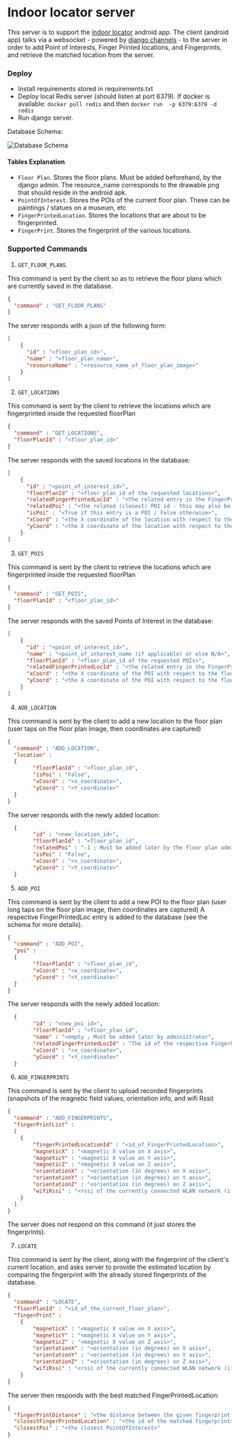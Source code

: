 # Indoor locator server

This server is to support the [indoor locator](https://github.com/Indoor-Positioning/indoor-locator) android app.
The client (android app) talks via a websocket - powered by [django channels](https://channels.readthedocs.io/en/stable/) - to the server
in order to add Point of Interests, Finger Printed locations, and Fingerprints, and retrieve the matched
location from the server.

### Deploy

* Install requirements stored in requirements.txt
* Deploy local Redis server (should listen at port 6379). If docker is available: `docker pull redis` and then `docker run  -p 6379:6379 -d redis`
* Run django server.

Database Schema:

![Database Schema](db_diagram_updated.png)

#### Tables Explanation

* `Floor Plan`. Stores the floor plans. Must be added beforehand, by the django admin. The resource_name corresponds to the drawable png that should reside
in the android apk.
* `PointOfInterest`. Stores the POIs of the current floor plan. These can be paintings / statues on a museum, etc
* `FingerPrintedLocation`. Stores the locations that are about to be fingerprinted.
* `FingerPrint`. Stores the fingerprint of the various locations.

### Supported Commands

1. `GET_FLOOR_PLANS`.

This command is sent by the client so as to retrieve the floor plans which are currently saved in the database.

```json
{
  "command" : "GET_FLOOR_PLANS"
}
```

The server responds with a json of the following form:

```json
[
    {
      "id" : "<floor_plan_id>",
      "name" : "<floor_plan_name>",
      "resourceName" : "<resource_name_of_floor_plan_image>"
    }
]

```

2. `GET_LOCATIONS`

This command is sent by the client to retrieve the locations which are fingerprinted inside the requested floorPlan

```json
{
  "command" : "GET_LOCATIONS",
  "floorPlanId" : "<floor_plan_id>"
}
```
The server responds with the saved locations in the database:

```json
[
    {
      "id" : "<point_of_interest_id>",
      "floorPlanId" : "<floor_plan_id of the requested locations>",
      "relatedFingerPrintedLocId" : "<the related entry in the FingerPrintedLocation table>",
      "relatedPoi" : "<the related (closest) POI id - this may also be the POI it self if isPoi is true",
      "isPoi" : "<True if this entry is a POI / False otherwise>",
      "xCoord" : "<the X coordinate of the location with respect to the floor plan>",
      "yCoord" : "<the X coordinate of the location with respect to the floor plan>"
    }
]

```


3. `GET_POIS`

This command is sent by the client to retrieve the locations which are fingerprinted inside the requested floorPlan

```json
{
  "command" : "GET_POIS",
  "floorPlanId" : "<floor_plan_id>"
}
```

The server responds with the saved Points of Interest in the database:

```json
[
    {
      "id" : "<point_of_interest_id>",
      "name" : "<point_of_interest_name (if applicable) or else N/A>",
      "floorPlanId" : "<floor_plan_id of the requested POIs>",
      "relatedFingerPrintedLocId" : "<the related entry in the FingerPrintedLocation table>",
      "xCoord" : "<the X coordinate of the POI with respect to the floor plan>",
      "yCoord" : "<the X coordinate of the POI with respect to the floor plan>"
    }
]

```

4. `ADD_LOCATION`

This command is sent by the client to add a new location to the floor plan (user taps on the floor plan image, then coordinates are captured)

```json
{
  "command" : "ADD_LOCATION",
  "location" :
  {
        "floorPlanId" : "<floor_plan_id",
        "isPoi" : "False",
        "xCoord" : "<x_coordinate>",
        "yCoord" : "<Y_coordinate>"
  }
}
```
The server responds with the newly added location:

```json
  {
        "id" : "<new_location_id>",
        "floorPlanId" : "<floor_plan_id",
        "relatedPoi" : "-1 ; Must be added later by the floor plan administrator",
        "isPoi" : "False",
        "xCoord" : "<x_coordinate>",
        "yCoord" : "<Y_coordinate>"
  }

```


5. `ADD_POI`

This command is sent by the client to add a new POI to the floor plan (user long taps on the floor plan image, then coordinates are captured)
A respective FingerPrintedLoc entry is added to the database (see the schema for more details).

```json
{
  "command" : "ADD_POI",
  "poi" :
  {
        "floorPlanId" : "<floor_plan_id",
        "xCoord" : "<x_coordinate>",
        "yCoord" : "<Y_coordinate>"
  }
}
```
The server responds with the newly added location:

```json
  {
        "id" : "<new_poi_id>",
        "floorPlanId" : "<floor_plan_id",
        "name" : "<empty ; Must be added later by administrator",
        "relatedFingerPrintedLocId" : "The id of the respective FingerPrintedLocationId that was created along with this POI",
        "xCoord" : "<x_coordinate>",
        "yCoord" : "<Y_coordinate>"
  }

```

6. `ADD_FINGERPRINTS`

This command is sent by the client to upload recorded fingerprints (snapshots of the magnetic field values, orientation info, and wifi Rssi)

```json
{
  "command" : "ADD_FINGERPRINTS",
  "fingerPrintList" :
  [
    {
        "fingerPrintedLocationId" : "<id_of_FingerPrintedLocation>",
        "magneticX" : "<magnetic X value on X axis>",
        "magneticY" : "<magnetic X value on Y axis>",
        "magneticZ" : "<magnetic X value on Z axis>",
        "orientationX" : "<orientation (in degrees) on X axis>",
        "orientationY" : "<orientation (in degrees) on Y axis>",
        "orientationZ" : "<orientation (in degrees) on Z axis>",
        "wifiRssi" : "<rssi of the currently connected WLAN network (if enabled and connected)>"
    }
  ]
}
```
The server does not respond on this command (it just stores the fingerprints).

7. `LOCATE`

This command is sent by the client, along with the fingerprint of the client's current location,
and asks server to provide the estimated location by comparing the fingerprint with the already
stored fingerprints of the database.

```json
{
  "command" : "LOCATE",
  "floorPlanId" : "<id_of_the_current_floor_plan>",
  "fingerPrint" :
    {
        "magneticX" : "<magnetic X value on X axis>",
        "magneticY" : "<magnetic X value on Y axis>",
        "magneticZ" : "<magnetic X value on Z axis>",
        "orientationX" : "<orientation (in degrees) on X axis>",
        "orientationY" : "<orientation (in degrees) on Y axis>",
        "orientationZ" : "<orientation (in degrees) on Z axis>",
        "wifiRssi" : "<rssi of the currently connected WLAN network (if enabled and connected)>"
    }
}
```
The server then responds with the best matched FingerPrintedLocation:

```json
{
  "fingerPrintDistance" : "<the distance between the given fingerprint and its best match>",
  "closestFingerPrintedLocation" : "<the id of the matched fingerprint>",
  "closestPoi" : "<the closest PointOfInterest>"
}
```

